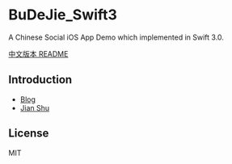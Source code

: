 # BuDeJie_Swift3

A Chinese Social iOS App Demo which implemented in Swift 3.0.

[中文版本 README](README_CN.md)

## Introduction

- [Blog](https://maimieng.com)
- [Jian Shu](http://www.jianshu.com/users/b88081164fe8/latest_articles)

## License

MIT